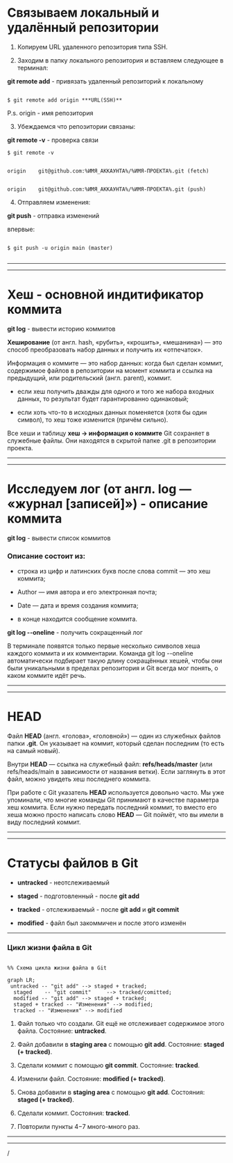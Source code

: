 # Связываем локальный и удалённый репозитории

1. Копируем URL удаленного репозитория типа SSH.


2. Заходим в папку локального репозитория и вставляем следующее в терминал:

**git remote add** - привязать удаленный репозиторий к локальному


```

$ git remote add origin ***URL(SSH)**

```


P.s. origin - имя репозитория


3. Убеждаемся что репозитории связаны:

**git remote -v** - проверка связи


```
$ git remote -v


origin    git@github.com:%ИМЯ_АККАУНТА%/%ИМЯ-ПРОЕКТА%.git (fetch)


origin    git@github.com:%ИМЯ_АККАУНТА%/%ИМЯ-ПРОЕКТА%.git (push)

```


4. Отправляем изменения:

**git push** - отправка изменений


впервые: 

```

$ git push -u origin main (master)


```

---
---


# Хеш - основной индитификатор коммита


**git log** - вывести историю коммитов


**Хеширование** (от англ. hash, «рубить», «крошить», «мешанина») — это способ преобразовать набор данных и получить их «отпечаток».


Информация о коммите — это набор данных: когда был сделан коммит, содержимое файлов в репозитории на момент коммита и ссылка на предыдущий, или родительский (англ. parent), коммит.


   - если хеш получить дважды для одного и того же набора входных данных, то результат будет гарантированно одинаковый;
    
    
   - если хоть что-то в исходных данных поменяется (хотя бы один символ), то хеш тоже изменится (причём сильно).


Все хеши и таблицу **хеш → информация о коммите** Git сохраняет в служебные файлы. Они находятся в скрытой папке .git в репозитории проекта.



---
---


# Исследуем лог (от англ. log — «журнал [записей]») - описание коммита


**git log** - вывести список коммитов


### Описание состоит из:

- строка из цифр и латинских букв после слова commit — это хеш коммита;


- Author — имя автора и его электронная почта;


- Date — дата и время создания коммита;


- в конце находится сообщение коммита.


**git log --oneline** - получить сокращенный лог

В терминале появятся только первые несколько символов хеша каждого коммита и их комментарии.
Команда git log --oneline автоматически подбирает такую длину сокращённых хешей, чтобы они были уникальными в пределах репозитория и Git всегда мог понять, о каком коммите идёт речь.


---
---


# HEAD

Файл **HEAD** (англ. «голова», «головной») — один из служебных файлов папки **.git**. Он указывает на коммит, который сделан последним (то есть на самый новый).


Внутри **HEAD** — ссылка на служебный файл: **refs/heads/master** (или refs/heads/main в зависимости от названия ветки). Если заглянуть в этот файл, можно увидеть хеш последнего коммита.


При работе с Git указатель **HEAD** используется довольно часто. Мы уже упоминали, что многие команды Git принимают в качестве параметра хеш коммита. Если нужно передать последний коммит, то вместо его хеша можно просто написать слово **HEAD** — Git поймёт, что вы имели в виду последний коммит.


---
---


# Статусы файлов в Git


- **untracked** - неотслеживаемый


- **staged** - подготовленный - после **git add**


- **tracked** - отслеживаемый - после **git add** и **git commit**


- **modified** - файл был закоммичен и после этого изменён

---


### Цикл жизни файла в Git



``` mermaid

%% Схема цикла жизни файла в Git

graph LR;
 untracked -- "git add" --> staged + tracked;
  staged    -- "git commit"     --> tracked/comitted;
  modified -- "git add" --> staged + tracked;
  staged + tracked -- "Изменения" --> modified;
  tracked -- "Изменения" --> modified

```


1. Файл только что создали. Git ещё не отслеживает содержимое этого файла. Состояние: **untracked**.


2. Файл добавили в **staging area** с помощью **git add**. Состояние: **staged (+ tracked)**.
     
    
3. Сделали коммит с помощью **git commit**. Состояние: **tracked**.


4. Изменили файл. Состояние: **modified (+ tracked)**.


5. Снова добавили в **staging area** с помощью **git add**. Состояния: **staged (+ tracked)**.


6. Сделали коммит. Состояния: **tracked**.


7. Повторили пункты 4−7 много-много раз.


---
---


/
